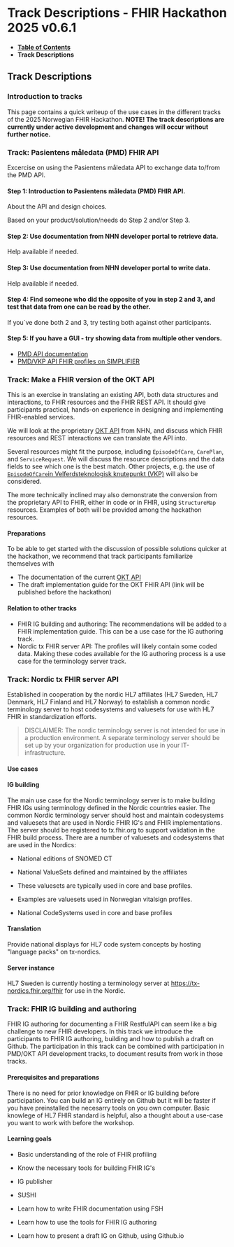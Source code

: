 # Track Descriptions - FHIR Hackathon 2025 v0.6.1

* [**Table of Contents**](toc.md)
* **Track Descriptions**

## Track Descriptions

### Introduction to tracks

This page contains a quick writeup of the use cases in the different tracks of the 2025 Norwegian FHIR Hackathon.
 **NOTE! The track descriptions are currently under active development and changes will occur without further notice.**

### Track: Pasientens måledata (PMD) FHIR API

Excercise on using the Pasientens måledata API to exchange data to/from the PMD API.

#### Step 1: Introduction to Pasientens måledata (PMD) FHIR API.

About the API and design choices.

Based on your product/solution/needs do Step 2 and/or Step 3.

#### Step 2: Use documentation from NHN developer portal to retrieve data.

Help available if needed.

#### Step 3: Use documentation from NHN developer portal to write data.

Help available if needed.

#### Step 4: Find someone who did the opposite of you in step 2 and 3, and test that data from one can be read by the other.

If you´ve done both 2 and 3, try testing both against other participants.

#### Step 5: If you have a GUI - try showing data from multiple other vendors.

* [PMD API documentation](https://utviklerportal.nhn.no/informasjonstjenester/pasientens-maaledata/)
* [PMD/VKP API FHIR profiles on SIMPLIFIER](https://simplifier.net/VelferdteknologiskknutepunktR4)

### Track: Make a FHIR version of the OKT API

This is an exercise in translating an existing API, both data structures and interactions, to FHIR resources and the FHIR REST API. It should give participants practical, hands-on experience in designing and implementing FHIR-enabled services.

We will look at the proprietary [OKT API](https://utviklerportal.nhn.no/informasjonstjenester/felles-journalloeft/okt-prototype/okt-api) from NHN, and discuss which FHIR resources and REST interactions we can translate the API into.

Several resources might fit the purpose, including `EpisodeOfCare`, `CarePlan`, and `ServiceRequest`. We will discuss the resource descriptions and the data fields to see which one is the best match. Other projects, e.g. the use of [`EpisodeOfCare`in Velferdsteknologisk knutepunkt (VKP)](https://simplifier.net/guide/velferdsteknologiskknutepunktvkp-r4/episodeofcare?version=current) will also be considered.

The more technically inclined may also demonstrate the conversion from the proprietary API to FHIR, either in code or in FHIR, using `StructureMap` resources. Examples of both will be provided among the hackathon resources.

#### Preparations

To be able to get started with the discussion of possible solutions quicker at the hackathon, we recommend that track participants familiarize themselves with

* The documentation of the current [OKT API](https://utviklerportal.nhn.no/informasjonstjenester/felles-journalloeft/okt-prototype/okt-api)
* The draft implementation guide for the OKT FHIR API (link will be published before the hackathon)

#### Relation to other tracks

* FHIR IG building and authoring: The recommendations will be added to a FHIR implementation guide. This can be a use case for the IG authoring track.
* Nordic tx FHIR server API: The profiles will likely contain some coded data. Making these codes available for the IG authoring process is a use case for the terminology server track.

### Track: Nordic tx FHIR server API

Established in cooperation by the nordic HL7 affiliates (HL7 Sweden, HL7 Denmark, HL7 Finland and HL7 Norway) to establish a common nordic terminology server to host codesystems and valuesets for use with HL7 FHIR in standardization efforts.

> DISCLAIMER: The nordic terminology server is not intended for use in a production environment. A separate terminology server should be set up by your organization for production use in your IT-infrastructure.

#### Use cases

#### IG building

The main use case for the Nordic terminology server is to make building FHIR IGs using terminology defined in the Nordic countries easier. The common Nordic terminology server should host and maintain codesystems and valuesets that are used in Nordic FHIR IG's and FHIR implementations. The server should be registered to tx.fhir.org to support validation in the FHIR build process. There are a number of valuesets and codesystems that are used in the Nordics:

* National editions of SNOMED CT
* National ValueSets defined and maintained by the affiliates 
* These valuesets are typically used in core and base profiles.
* Examples are valuesets used in Norwegian vitalsign profiles.
 
* National CodeSystems used in core and base profiles

#### Translation

Provide national displays for HL7 code system concepts by hosting "language packs" on tx-nordics.

#### Server instance

HL7 Sweden is currently hosting a terminology server at https://tx-nordics.fhir.org/fhir for use in the Nordic.

### Track: FHIR IG building and authoring

FHIR IG authoring for documenting a FHIR RestfulAPI can seem like a big challenge to new FHIR developers. In this track we introduce the participants to FHIR IG authoring, building and how to publish a draft on Github. The participation in this track can be combined with participation in PMD/OKT API development tracks, to document results from work in those tracks.

#### Prerequisites and preparations

There is no need for prior knowledge on FHIR or IG building before participation. You can build an IG entirely on Github but it will be faster if you have preinstalled the necesarry tools on you own computer. Basic knowlege of HL7 FHIR standard is helpful, also a thought about a use-case you want to work with before the workshop.

#### Learning goals

* Basic understanding of the role of FHIR profiling
* Know the necessary tools for building FHIR IG's 
* IG publisher
* SUSHI
 
* Learn how to write FHIR documentation using FSH
* Learn how to use the tools for FHIR IG authoring
* Learn how to present a draft IG on Github, using Github.io

